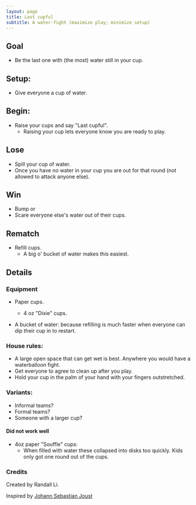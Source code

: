 ```yaml
---
layout: page
title: Last cupful
subtitle: A water-fight (maximize play; minimize setup)
---
```


## Goal
* Be the last one with (the most) water still in your cup. 

## Setup:
* Give everyone a cup of water.

## Begin:
* Raise your cups and say "Last cupful".
  * Raising your cup lets everyone know you are ready to play.

## Lose
* Spill your cup of water.
* Once you have no water in your cup you are out for that round (not allowed to attack anyone else).

## Win
* Bump or 
* Scare everyone else's water out of their cups.

## Rematch
* Refill cups.
  * A big o' bucket of water makes this easiest.
## Details

### Equipment
* Paper cups.
    * 4 oz "Dixie" cups.

* A bucket of water: because refilling is much faster when everyone can dip their cup in to restart.

### House rules: 
* A large open space that can get wet is best. Anywhere you would have a waterballoon fight.
* Get everyone to agree to clean up after you play.
* Hold your cup in the palm of your hand with your fingers outstretched.

### Variants:
* Informal teams?
* Formal teams?
* Someone with a larger cup?

#### Did not work well

* 4oz paper "Souffle" cups:
    * When filled with water these collapsed into disks too quickly. Kids only got one round out of the cups.

### Credits
Created by Randall Li.

Inspired by [Johann Sebastian Joust](http://www.jsjoust.com/)
